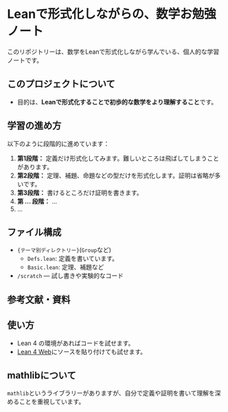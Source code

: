 # Leanで形式化しながらの、数学お勉強ノート

このリポジトリーは、数学をLeanで形式化しながら学んでいる、個人的な学習ノートです。  

## このプロジェクトについて

- 目的は、**Leanで形式化することで初歩的な数学をより理解すること**です。  

## 学習の進め方

以下のように段階的に進めています：

1. **第1段階：** 定義だけ形式化してみます。難しいところは飛ばしてしまうことがあります。  
2. **第2段階：** 定理、補題、命題などの型だけを形式化します。証明は省略が多いです。  
3. **第3段階：** 書けるところだけ証明を書きます。  
4. **第 ... 段階：** ...
5. ...

## ファイル構成

- `{テーマ別ディレクトリー}`(`Group`など)
  - `Defs.lean`: 定義を書いています。
  - `Basic.lean`: 定理、補題など
- `/scratch` — 試し書きや実験的なコード

## 参考文献・資料



## 使い方

- Lean 4 の環境があればコードを試せます。  
- [Lean 4 Web](https://live.lean-lang.org)にソースを貼り付けても試せます。

## mathlibについて

`mathlib`というライブラリーがありますが、自分で定義や証明を書いて理解を深めることを重視しています。  
